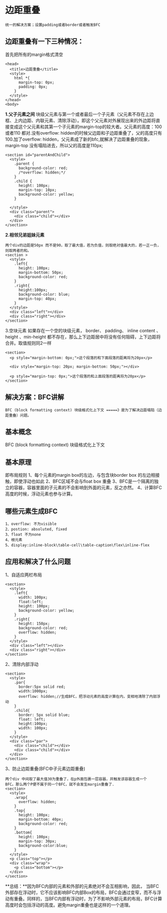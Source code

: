 # 边距重叠

```
统一的解决方案；设置padding或者border或者触发BFC
```

## 边距重叠有一下三种情况：

首先把所有的margin格式清空

```
<head>
  <title>边距重叠</title>
  <style>
    html *{
      margin-top: 0px;
      padding: 0px;
    }
  </style>
</head>
<body>
```

**1.父子元素之间**
块级父元素与第一个或者最后一个子元素（父元素不存在上边框、上内边距、内联元素、清除浮动）。即这个父元素对外展现出来的外边距将直接变成这个父元素和其第一个子元素的margin-top的较大者。父元素的高度：100 或者110 都对.没有overflow: hidden的时候父边距和子边距重叠了，父的高度只有100.加了overflow: hidden，父元素成了新的bfc,就解决了边距重叠的现象，margin-top 没有塌陷进去，所以父的高度是110px;

```
<section id="parentAndChild">
  <style>
    .parent {
      background-color: red;
      /*overflow: hidden;*/
    }
    .child {
      height: 100px;
      margin-top: 10px;
      background-color: yellow;
    }

  </style>
  <div class="parent">
    <div class="child"></div>
  </div>
</section>
```

**2.相邻兄弟姐妹元素**

```
两个div的边距是50px 而不是90，取了最大值，若为负值，则取绝对值最大的，若一正一负，则取两者的和。
<section >
  <style>
    .left{
      height: 100px;
      margin-bottom: 50px;
      background-color: red;
    }
    .right{
      height:100px;
      background-color: blue;
      margin-top: 40px;
    }
  </style>
  <div class="left"></div>
  <div class="right"></div>
</section>
```

3.空块元素
如果存在一个空的块级元素， border、 padding、 inline content 、height 、min-height 都不存在，那么上下边距居中将没有任何阻碍，上下边距将合并。取值规则同2一样

```
<section>
  <p style="margin-bottom: 0px;">这个段落的和下面段落的距离将为20px</p>

  <div style="margin-top: 20px; margin-bottom: 50px;"></div>

  <p style="margin-top: 0px;">这个段落的和上面段落的距离将为20px</p>
</section>
```

## 解决方案：BFC讲解

```
BFC (block formatting context) 块级格式化上下文 =====》是为了解决边距塌陷（边距重叠）问题。
```

## 基本概念

BFC (block formatting context) 块级格式化上下文

## 基本原理

即布局规则
1、每个元素的margin box的左边，与包含块border box 的左边相接触，即使浮动也如此
2、BFC区域不会与float box 重叠
3、BFC是一个隔离的独立的容器，容器里面的子元素的不会影响到外面的元素，反之亦然。
4、计算BFC高度的时候，浮动元素也参与计算。

## 哪些元素生成BFC

```
1、overflow: 不为visible
2、postion: absoluted, fixed
3、float 不为none
4、根元素
5、display:inline-block\table-cell\table-caption\flex\inline-flex
```

## 应用和解决了什么问题

1、自适应两栏布局

```
<section>
  <style>
    .left{
      width: 100px;
      float:left;
      height: 100px;
      background-color: yellow;
    }
    .right{
      height: 150px;
      background-color: red;
      overflow: hidden;
    }
  </style>
  <div class="left"></div>
  <div class="right"></div>
</section>
```

2、清除内部浮动

```
<section>
  <style>
    .par{
      border:5px solid red;
      width:1000px;
      overflow: hidden;//生成BFC，把浮动元素的高度计算在内，变相地清除了内部浮动
    }
    .child{
      border: 5px solid blue;
      float: left;
      height:100px;
      width: 100px;
    }
  </style>
  <div class="par">
    <div class="child"></div>
    <div class="child"></div>
  </div>
</section>
```

3、防止边距重叠(BFC中子元素边距重叠)

```
两个div 中间取了最大值30为重叠了，在p外面包裹一层容器，并触发该容器生成一个
BFC。那么两个P便不属于同一个BFC，就不会发生margin重叠了.
<section>
  <style>
    .wrap{
      overflow: hidden;
    }
    .top{
      height: 100px;
      margin-bottom: 40px;
      background-color: red;
    }
    .bottom{
      height: 100px;
      margin-top: 30px;
      background-color:blue;
    }
  </style>
  <p class="top"></p>
  <div class="wrap">
    <p class="bottom"></p>
  </div>
</section>
```

**总结：**因为BFC内部的元素和外部的元素绝对不会互相影响，因此， 当BFC外部存在浮动时，它不应该影响BFC内部Box的布局，BFC会通过变窄，而不与浮动有重叠。同样的，当BFC内部有浮动时，为了不影响外部元素的布局，BFC计算高度时会包括浮动的高度。避免margin重叠也是这样的一个道理。